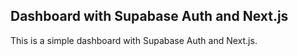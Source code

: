 ## Dashboard with Supabase Auth and Next.js

This is a simple dashboard with Supabase Auth and Next.js.
